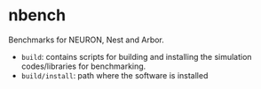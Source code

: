 # nbench

Benchmarks for NEURON, Nest and Arbor.

* `build`: contains scripts for building and installing the simulation codes/libraries for benchmarking.
* `build/install`: path where the software is installed
